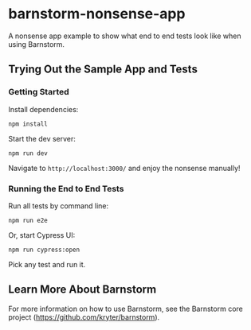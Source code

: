 # barnstorm-nonsense-app

A nonsense app example to show what end to end tests look like when using Barnstorm.

## Trying Out the Sample App and Tests

### Getting Started

Install dependencies:

`npm install`

Start the dev server:

`npm run dev`

Navigate to `http://localhost:3000/` and enjoy the nonsense manually!

### Running the End to End Tests

Run all tests by command line:

`npm run e2e`

Or, start Cypress UI:

`npm run cypress:open`

Pick any test and run it.

## Learn More About Barnstorm

For more information on how to use Barnstorm, see the Barnstorm core project (<https://github.com/kryter/barnstorm>).
